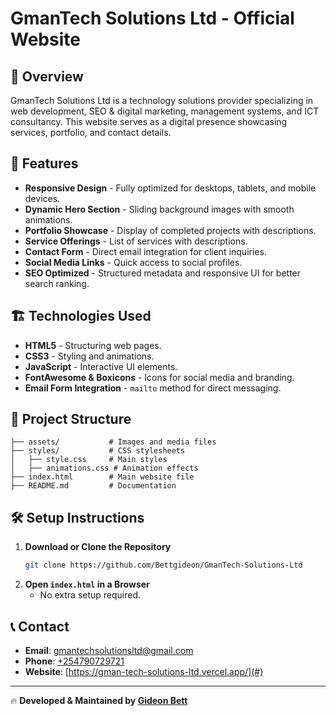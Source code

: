 # GmanTech Solutions Ltd - Official Website

## 🚀 Overview
GmanTech Solutions Ltd is a technology solutions provider specializing in web development, SEO & digital marketing, management systems, and ICT consultancy. This website serves as a digital presence showcasing services, portfolio, and contact details.

## 📌 Features
- **Responsive Design** - Fully optimized for desktops, tablets, and mobile devices.
- **Dynamic Hero Section** - Sliding background images with smooth animations.
- **Portfolio Showcase** - Display of completed projects with descriptions.
- **Service Offerings** - List of services with descriptions.
- **Contact Form** - Direct email integration for client inquiries.
- **Social Media Links** - Quick access to social profiles.
- **SEO Optimized** - Structured metadata and responsive UI for better search ranking.

## 🏗️ Technologies Used
- **HTML5** - Structuring web pages.
- **CSS3** - Styling and animations.
- **JavaScript** - Interactive UI elements.
- **FontAwesome & Boxicons** - Icons for social media and branding.
- **Email Form Integration** - `mailto` method for direct messaging.

## 📂 Project Structure
```
├── assets/           # Images and media files
├── styles/           # CSS stylesheets
│   ├── style.css     # Main styles
│   ├── animations.css # Animation effects
├── index.html        # Main website file
├── README.md         # Documentation
```

## 🛠️ Setup Instructions
1. **Download or Clone the Repository**
   ```bash
   git clone https://github.com/Bettgideon/GmanTech-Solutions-Ltd
   ```
2. **Open `index.html` in a Browser**
   - No extra setup required.

## 📞 Contact
- **Email**: [gmantechsolutionsltd@gmail.com](mailto:gmantechsolutionsltd@gmail.com)
- **Phone**: [+254790729721](tel:+254790729721)
- **Website**: [https://gman-tech-solutions-ltd.vercel.app/](#)

---
🔥 **Developed & Maintained by [Gideon Bett](https://bettgideon-github-io.vercel.app/)**
